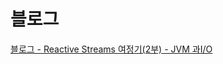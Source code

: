 # 블로그
[블로그 - Reactive Streams 여정기(2부) - JVM 과I/O](https://kwj1270.tistory.com/entry/Reactive-Streams-%EC%97%AC%EC%A0%95%EA%B8%B02%EB%B6%80-JVM-%EA%B3%BCIO)
